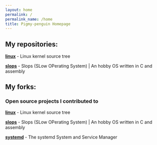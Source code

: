 ```yaml
---
layout: home
permalink: /
permalink_name: /home
title: Pigmy-penguin Homepage
---
```



## My repositories:

[**linux**](https://github.com/Pigmy-penguin/linux) - Linux kernel source tree

[**slops**](https://github.com/Pigmy-penguin/slops) - Slops (SLow OPerating System) | An hobby OS written in C and assembly

## My forks:
### Open source projects I contributed to

[**linux**](https://github.com/Pigmy-penguin/linux) - Linux kernel source tree

[**slops**](https://github.com/Pigmy-penguin/slops) - Slops (SLow OPerating System) | An hobby OS written in C and assembly

[**systemd**](https://github.com/Pigmy-penguin/systemd) - The systemd System and Service Manager 


